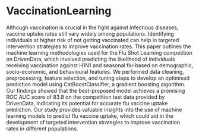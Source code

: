 # VaccinationLearning
Although vaccination is crucial in the fight against
infectious diseases, vaccine uptake rates still vary widely among
populations. Identifying individuals at higher risk of not getting
vaccinated can help in targeted intervention strategies to improve
vaccination rates. This paper outlines the machine learning
methodologies used for the Flu Shot Learning competition on
DrivenData, which involved predicting the likelihood of individuals
receiving vaccination against H1N1 and seasonal flu-based
on demographic, socio-economic, and behavioural features. We
performed data cleaning, preprocessing, feature selection, and
tuning steps to develop an optimised prediction model using
CatBoostClassifier, a gradient boosting algorithm. Our findings
showed that the best-proposed model achieves a promising ROC
AUC score of 83.8 on the competition test data provided by
DrivenData, indicating its potential for accurate flu vaccine
uptake prediction. Our study provides valuable insights into the
use of machine learning models to predict flu vaccine uptake,
which could aid in the development of targeted intervention
strategies to improve vaccination rates in different populations.
